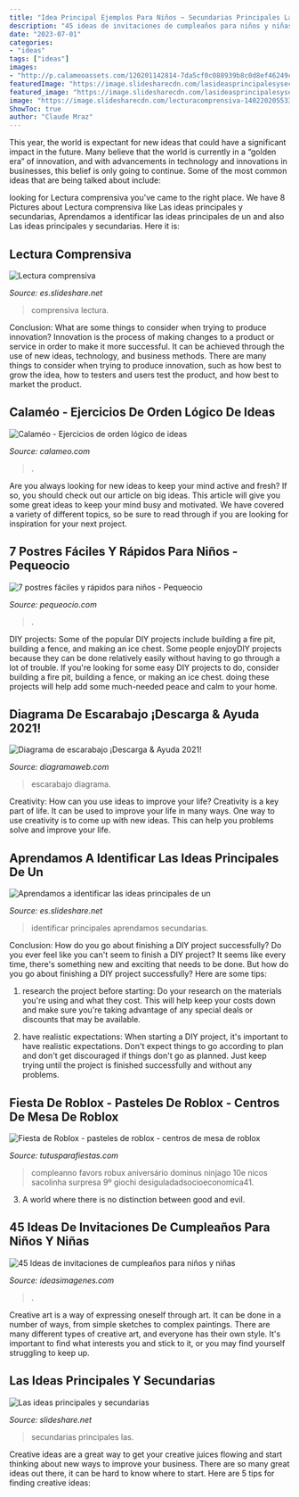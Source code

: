 ```yaml
---
title: "Idea Principal Ejemplos Para Niños ~ Secundarias Principales Las"
description: "45 ideas de invitaciones de cumpleaños para niños y niñas"
date: "2023-07-01"
categories:
- "ideas"
tags: ["ideas"]
images:
- "http://p.calameoassets.com/120201142814-7da5cf0c088939b8c0d8ef46249caf64/p1.jpg"
featuredImage: "https://image.slidesharecdn.com/lasideasprincipalesysecundarias-110804010548-phpapp02/95/slide-4-1024.jpg"
featured_image: "https://image.slidesharecdn.com/lasideasprincipalesysecundarias-110804010548-phpapp02/95/slide-4-1024.jpg"
image: "https://image.slidesharecdn.com/lecturacomprensiva-140220205533-phpapp01/95/lectura-comprensiva-8-638.jpg?cb=1392929777"
ShowToc: true
author: "Claude Mraz"
---
```



This year, the world is expectant for new ideas that could have a significant impact in the future. Many believe that the world is currently in a “golden era” of innovation, and with advancements in technology and innovations in businesses, this belief is only going to continue. Some of the most common ideas that are being talked about include: 

	

		
looking for Lectura comprensiva you've came to the right place. We have 8 Pictures about Lectura comprensiva like Las ideas principales y secundarias, Aprendamos a identificar las ideas principales de un and also Las ideas principales y secundarias. Here it is:
		
    
## Lectura Comprensiva

<img loading=lazy src="https://image.slidesharecdn.com/lecturacomprensiva-140220205533-phpapp01/95/lectura-comprensiva-8-638.jpg?cb=1392929777" onerror="this.onerror=null;this.src='https://tse4.mm.bing.net/th?id=OIP.yEkZWgBCMHPEHOuz91_omAHaFj&amp;pid=15.1';" alt="Lectura comprensiva">

_Source: es.slideshare.net_

>comprensiva lectura. 

	

Conclusion: What are some things to consider when trying to produce innovation?
Innovation is the process of making changes to a product or service in order to make it more successful. It can be achieved through the use of new ideas, technology, and business methods. There are many things to consider when trying to produce innovation, such as how best to grow the idea, how to testers and users test the product, and how best to market the product.

    
## Calaméo - Ejercicios De Orden Lógico De Ideas

<img loading=lazy src="http://p.calameoassets.com/120201142814-7da5cf0c088939b8c0d8ef46249caf64/p1.jpg" onerror="this.onerror=null;this.src='https://tse1.mm.bing.net/th?id=OIP.JVKyw-5_VOWnsaRAvzGZxQHaKe&amp;pid=15.1';" alt="Calaméo - Ejercicios de orden lógico de ideas">

_Source: calameo.com_

>. 

	

Are you always looking for new ideas to keep your mind active and fresh? If so, you should check out our article on big ideas. This article will give you some great ideas to keep your mind busy and motivated. We have covered a variety of different topics, so be sure to read through if you are looking for inspiration for your next project.

    
## 7 Postres Fáciles Y Rápidos Para Niños - Pequeocio

<img loading=lazy src="http://www.pequeocio.com/wp-content/uploads/2014/11/chocolate-manzana.jpg" onerror="this.onerror=null;this.src='https://tse4.mm.bing.net/th?id=OIP.BpTiKCLJfhHRAnYnV-gKWwHaFV&amp;pid=15.1';" alt="7 postres fáciles y rápidos para niños - Pequeocio">

_Source: pequeocio.com_

>. 

	

DIY projects: Some of the popular DIY projects include building a fire pit, building a fence, and making an ice chest.
Some people enjoyDIY projects because they can be done relatively easily without having to go through a lot of trouble. If you're looking for some easy DIY projects to do, consider building a fire pit, building a fence, or making an ice chest. doing these projects will help add some much-needed peace and calm to your home.

    
## Diagrama De Escarabajo ¡Descarga &amp; Ayuda 2021!

<img loading=lazy src="https://diagramaweb.com/wp-content/uploads/2020/10/esquema-del-escarabajo.jpg" onerror="this.onerror=null;this.src='https://tse1.mm.bing.net/th?id=OIP.GprVUKMWup36vxmnjBPYiwHaFj&amp;pid=15.1';" alt="Diagrama de escarabajo ¡Descarga &amp; Ayuda 2021!">

_Source: diagramaweb.com_

>escarabajo diagrama. 

	

Creativity: How can you use ideas to improve your life?
Creativity is a key part of life. It can be used to improve your life in many ways. One way to use creativity is to come up with new ideas. This can help you problems solve and improve your life.

    
## Aprendamos A Identificar Las Ideas Principales De Un

<img loading=lazy src="https://image.slidesharecdn.com/aprendamosaidentificarlasideasprincipalesdeun-101210212008-phpapp01/95/aprendamos-a-identificar-las-ideas-principales-de-un-7-728.jpg?cb=1292016077" onerror="this.onerror=null;this.src='https://tse4.mm.bing.net/th?id=OIP.Fsz3eiKD2JIkWAnBNBvZ1QHaFj&amp;pid=15.1';" alt="Aprendamos a identificar las ideas principales de un">

_Source: es.slideshare.net_

>identificar principales aprendamos secundarias. 

	

Conclusion: How do you go about finishing a DIY project successfully?
Do you ever feel like you can't seem to finish a DIY project? It seems like every time, there's something new and exciting that needs to be done. But how do you go about finishing a DIY project successfully? Here are some tips: 
1. research the project before starting: Do your research on the materials you're using and what they cost. This will help keep your costs down and make sure you're taking advantage of any special deals or discounts that may be available. 

2. have realistic expectations: When starting a DIY project, it's important to have realistic expectations. Don't expect things to go according to plan and don't get discouraged if things don't go as planned. Just keep trying until the project is finished successfully and without any problems. 


    
## Fiesta De Roblox - Pasteles De Roblox - Centros De Mesa De Roblox

<img loading=lazy src="http://tutusparafiestas.com/wp-content/uploads/2018/01/ideas-para-decorar-un-cumpleanos-de-roblox.jpg" onerror="this.onerror=null;this.src='https://tse2.mm.bing.net/th?id=OIP.2jv6hr7rtGn87S2B-P2PUgHaJ3&amp;pid=15.1';" alt="Fiesta de Roblox - pasteles de roblox - centros de mesa de roblox">

_Source: tutusparafiestas.com_

>compleanno favors robux aniversário dominus ninjago 10e nicos sacolinha surpresa 9º giochi desiguladadsocioeconomica41. 

	

3. A world where there is no distinction between good and evil. 

    
## 45 Ideas De Invitaciones De Cumpleaños Para Niños Y Niñas

<img loading=lazy src="https://ideasimagenes.com/wp-content/uploads/2017/05/TarjetaCumple19.jpg" onerror="this.onerror=null;this.src='https://tse4.mm.bing.net/th?id=OIP.c4Qm9Xa4OAX-vFYUr3JrHAHaKX&amp;pid=15.1';" alt="45 Ideas de invitaciones de cumpleaños para niños y niñas">

_Source: ideasimagenes.com_

>. 

	

Creative art is a way of expressing oneself through art. It can be done in a number of ways, from simple sketches to complex paintings. There are many different types of creative art, and everyone has their own style. It's important to find what interests you and stick to it, or you may find yourself struggling to keep up.

    
## Las Ideas Principales Y Secundarias

<img loading=lazy src="https://image.slidesharecdn.com/lasideasprincipalesysecundarias-110804010548-phpapp02/95/slide-4-1024.jpg" onerror="this.onerror=null;this.src='https://tse4.mm.bing.net/th?id=OIP.DoDyYlsh3P-MgZSmV0cxPwHaFj&amp;pid=15.1';" alt="Las ideas principales y secundarias">

_Source: slideshare.net_

>secundarias principales las. 

	

Creative ideas are a great way to get your creative juices flowing and start thinking about new ways to improve your business. There are so many great ideas out there, it can be hard to know where to start. Here are 5 tips for finding creative ideas:

